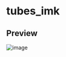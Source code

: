 # tubes_imk

## Preview
![image](https://github.com/keyynatwgm/tubes_imk/assets/127914968/f46ab5d4-b699-42ae-a9a9-71f7798f67d6)


